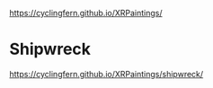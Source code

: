 https://cyclingfern.github.io/XRPaintings/

# Shipwreck
https://cyclingfern.github.io/XRPaintings/shipwreck/
